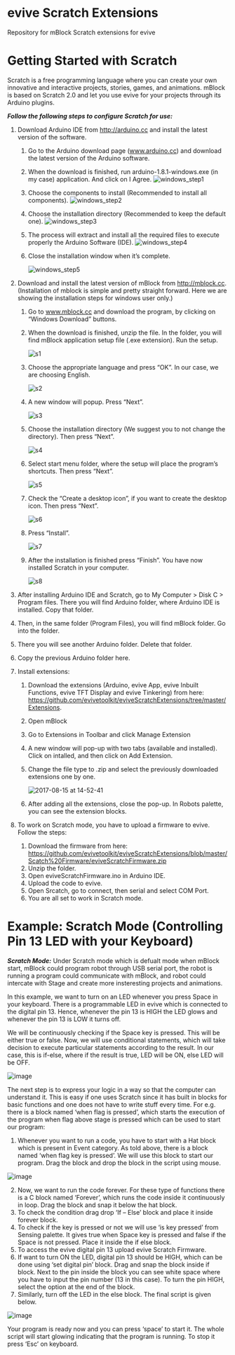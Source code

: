# evive Scratch Extensions
Repository for mBlock Scratch extensions for evive

# Getting Started with Scratch

Scratch is a free programming language where you can create your own innovative and interactive projects, stories, games, and animations. mBlock is based on Scratch 2.0 and let you use evive for your projects through its Arduino plugins.

***Follow the following steps to configure Scratch for use:***

1. Download Arduino IDE from http://arduino.cc and install the latest version of the software.
    1. Go to the Arduino download page (www.arduino.cc) and download the latest version of the Arduino software.
    2. When the download is finished, run arduino-1.8.1-windows.exe (in my case) application. And click on I Agree.
![windows_step1](https://user-images.githubusercontent.com/20287504/29311869-bb1cf0c4-81d0-11e7-9448-3a6d5b4849e8.png)
    3. Choose the components to install (Recommended to install all components).
![windows_step2](https://user-images.githubusercontent.com/20287504/29311893-e20c83ca-81d0-11e7-8529-d0b346a70feb.PNG)
    4. Choose the installation directory (Recommended to keep the default one).
![windows_step3](https://user-images.githubusercontent.com/20287504/29311895-e420df6c-81d0-11e7-9b16-413c84955e96.PNG)
    5. The process will extract and install all the required files to execute properly the Arduino Software (IDE).
![windows_step4](https://user-images.githubusercontent.com/20287504/29311896-e583ff88-81d0-11e7-8fac-ad4b3615914a.PNG)
    6. Close the installation window when it’s complete.
        
        ![windows_step5](https://user-images.githubusercontent.com/20287504/29311897-e7217b7c-81d0-11e7-96c4-155d98853bf8.PNG)

2. Download and install the latest version of mBlock from http://mblock.cc. (Installation of mblock is simple and pretty straight forward. Here we are showing the installation steps for windows user only.)
    1. Go to www.mblock.cc and download the program, by clicking on “Windows Download” buttons.
    2. When the download is finished, unzip the file. In the folder, you will find mBlock application setup file (.exe extension). Run the setup.
        
        ![s1](https://user-images.githubusercontent.com/20287504/29312705-3fde0d90-81d4-11e7-863b-5655628ff6bc.png)
    3. Choose the appropriate language and press “OK”. In our case, we are choosing English.
    
        ![s2](https://user-images.githubusercontent.com/20287504/29312707-4113cff6-81d4-11e7-81c0-e63d4f42e776.PNG)
    4. A new window will popup. Press “Next”.
    
        ![s3](https://user-images.githubusercontent.com/20287504/29312710-42a97ee2-81d4-11e7-88bc-f0bd6652f4d6.PNG)
    5. Choose the installation directory (We suggest you to not change the directory). Then press “Next”.
    
        ![s4](https://user-images.githubusercontent.com/20287504/29312711-43e98d56-81d4-11e7-8f78-ae6fd7eb538b.PNG)
    6. Select start menu folder, where the setup will place the program’s shortcuts. Then press “Next”.
        
        ![s5](https://user-images.githubusercontent.com/20287504/29312714-454f7656-81d4-11e7-9e08-511f304a6050.PNG)
    7. Check the “Create a desktop icon”, if you want to create the desktop icon. Then press “Next”.
        
        ![s6](https://user-images.githubusercontent.com/20287504/29312716-46b895d6-81d4-11e7-8b6a-e3b9fa221182.PNG)
    8. Press “Install”.
    
        ![s7](https://user-images.githubusercontent.com/20287504/29312717-47f62350-81d4-11e7-9751-26183e94a5b0.PNG)
    9. After the installation is finished press “Finish”. You have now installed Scratch in your computer.
    
        ![s8](https://user-images.githubusercontent.com/20287504/29312718-4a088598-81d4-11e7-82c9-1a80090bd8ad.PNG)

3. After installing Arduino IDE and Scratch, go to My Computer > Disk C > Program files. There you will find Arduino folder, where Arduino IDE is installed. Copy that folder.
4. Then, in the same folder (Program Files), you will find mBlock folder. Go into the folder.
5. There you will see another Arduino folder. Delete that folder.
6. Copy the previous Arduino folder here.
7. Install extensions:
    1. Download the extensions (Arduino, evive App, evive Inbuilt Functions, evive TFT Display and evive Tinkering) from here: https://github.com/evivetoolkit/eviveScratchExtensions/tree/master/Extensions.
    2. Open mBlock
    3. Go to Extensions in Toolbar and click Manage Extension
    4. A new window will pop-up with two tabs (available and installed). Click on intalled, and then click on Add Extension.
    5. Change the file type to .zip and select the previously downloaded extensions one by one.
    
        ![2017-08-15 at 14-52-41](https://user-images.githubusercontent.com/20287504/29313203-5fbee24a-81d6-11e7-934f-38b53e6adfed.png)
    6. After adding all the extensions, close the pop-up. In Robots palette, you can see the extension blocks.
8. To work on Scratch mode, you have to upload a firmware to evive. Follow the steps:
    1. Download the firmware from here: https://github.com/evivetoolkit/eviveScratchExtensions/blob/master/Scatch%20Firmware/eviveScratchFirmware.zip
    2. Unzip the folder.
    3. Open eviveScratchFirmware.ino in Arduino IDE.
    4. Upload the code to evive.
    5. Open Srcatch, go to connect, then serial and select COM Port. 
    6. You are all set to work in Scratch mode.
    
# Example: Scratch Mode (Controlling Pin 13 LED with your Keyboard)

***Scratch Mode:*** 
Under Scratch mode which is defualt mode when mBlock start, mBlock could program robot through USB serial port, the robot is running a program could communicate with mBlock, and robot could intercate with Stage and create more insteresting projects and animations.

In this example, we want to turn on an LED whenever you press Space in your keyboard. There is a programmable LED in evive which is connected to the digital pin 13. Hence, whenever the pin 13 is HIGH the LED glows and whenever the pin 13 is LOW it turns off.

We will be continuously checking if the Space key is pressed. This will be either true or false. Now, we will use conditional statements, which will take decision to execute particular statements according to the result. In our case, this is if-else, where if the result is true, LED will be ON, else LED will be OFF. 


![image](https://user-images.githubusercontent.com/20287504/29313413-87bfb91c-81d7-11e7-816b-b095c48c82c5.png)

The next step is to express your logic in a way so that the computer can understand it. This is easy if one uses Scratch since it has built in blocks for basic functions and one does not have to write stuff every time. For e.g. there is a block named ‘when flag is pressed’, which starts the execution of the program when flag above stage is pressed which can be used to start our program:

1. Whenever you want to run a code, you have to start with a Hat block which is present in Event category. As told above, there is a block named ‘when flag key is pressed’. We will use this block to start our program. Drag the block and drop the block in the script using mouse.

![image](https://user-images.githubusercontent.com/20287504/29313482-e5a6d268-81d7-11e7-8718-2075fa32a280.png)

2. Now, we want to run the code forever. For these type of functions there is a C block named ‘Forever’, which runs the code inside it continuously in loop. Drag the block and snap it below the hat block.
3. To check the condition drag drop ‘If – Else’ block and place it inside forever block.
4. To check if the key is pressed or not we will use ‘is key pressed’ from Sensing palette. It gives true when Space key is pressed and false if the Space is not pressed. Place it inside the if else block.
5. To access the evive digital pin 13 upload evive Scratch Firmware.
6. If want to turn ON the LED, digital pin 13 should be HIGH, which can be done using ‘set digital pin’ block. Drag and snap the block inside if block. Next to the pin inside the block you can see white space where you have to input the pin number (13 in this case). To turn the pin HIGH, select the option at the end of the block.
7. Similarly, turn off the LED in the else block. The final script is given below. 

![image](https://user-images.githubusercontent.com/20287504/29313496-fac0cf1e-81d7-11e7-8c70-369772e640ec.png)

Your program is ready now and you can press ‘space’ to start it. The whole script will start glowing indicating that the program is running. To stop it press ‘Esc’ on keyboard.


